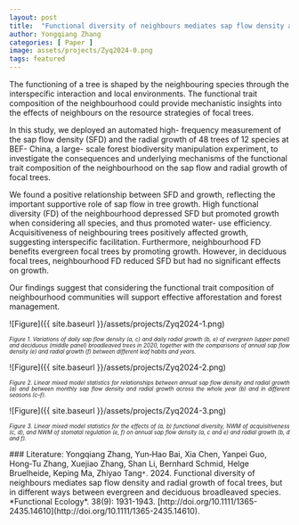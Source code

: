 ```yaml
---
layout: post
title:  "Functional diversity of neighbours mediates sap flow density and radial growth of focal trees, but in different ways between evergreen and deciduous broadleaved species"
author: Yongqiang Zhang
categories: [ Paper ]
image: assets/projects/Zyq2024-0.png
tags: featured
---
```

The functioning of a tree is shaped by the neighbouring species through the interspecific interaction and local environments. The functional trait composition of the neighbourhood could provide mechanistic insights into the effects of neighbours on the resource strategies of focal trees.

In this study, we deployed an automated high- frequency measurement of the sap flow density (SFD) and the radial growth of 48 trees of 12 species at BEF- China, a large- scale forest biodiversity manipulation experiment, to investigate the consequences and underlying mechanisms of the functional trait composition of the neighbourhood on the sap flow and radial growth of focal trees.

We found a positive relationship between SFD and growth, reflecting the important supportive role of sap flow in tree growth. High functional diversity (FD) of the neighbourhood depressed SFD but promoted growth when considering all species, and thus promoted water- use efficiency. Acquisitiveness of neighbouring trees positively affected growth, suggesting interspecific facilitation. Furthermore, neighbourhood FD benefits evergreen focal trees by promoting growth. However, in deciduous focal trees, neighbourhood FD reduced SFD but had no significant effects on growth.

Our findings suggest that considering the functional trait composition of neighbourhood communities will support effective afforestation and forest management.

![Figure]({{ site.baseurl }}/assets/projects/Zyq2024-1.png)
<p style='text-align: justify;' ><span style="font-style: italic; font-size:70%">Figure 1. Variations of daily sap flow density (a, c) and daily radial growth (b, e) of evergreen (upper panel) and deciduous (middle panel) broadleaved trees in 2020, together with the comparisons of annual sap flow density (e) and radial growth (f) between different leaf habits and years. 
</span></p>


![Figure]({{ site.baseurl }}/assets/projects/Zyq2024-2.png)
<p style='text-align: justify;' ><span style="font-style: italic; font-size:70%">Figure 2. Linear mixed model statistics for relationships between annual sap flow density and radial growth (a) and between monthly sap flow density and radial growth across the whole year (b) and in different seasons (c–f). 
</span></p>


![Figure]({{ site.baseurl }}/assets/projects/Zyq2024-3.png)
<p style='text-align: justify;' ><span style="font-style: italic; font-size:70%">Figure 3. Linear mixed model statistics for the effects of (a, b) functional diversity, NWM of acquisitiveness (c, d), and NWM of stomatal regulation (e, f) on annual sap flow density (a, c and e) and radial growth (b, d and f). 
</span></p>
### Literature:
Yongqiang Zhang, Yun‐Hao Bai, Xia Chen, Yanpei Guo, Hong‐Tu Zhang, Xuejiao Zhang, Shan Li, Bernhard Schmid, Helge Bruelheide, Keping Ma, Zhiyao Tang<code>&ast;</code>. 2024. Functional diversity of neighbours mediates sap flow density and radial growth of focal trees, but in different ways between evergreen and deciduous broadleaved species. *Functional Ecology*. 38(9): 1931-1943. [http://doi.org/10.1111/1365-2435.14610](http://doi.org/10.1111/1365-2435.14610).
